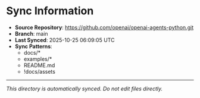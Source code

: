 # Sync Information

- **Source Repository**: https://github.com/openai/openai-agents-python.git
- **Branch**: main
- **Last Synced**: 2025-10-25 06:09:05 UTC
- **Sync Patterns**:
  - docs/*
  - examples/*
  - README.md
  - !docs/assets

---
*This directory is automatically synced. Do not edit files directly.*
